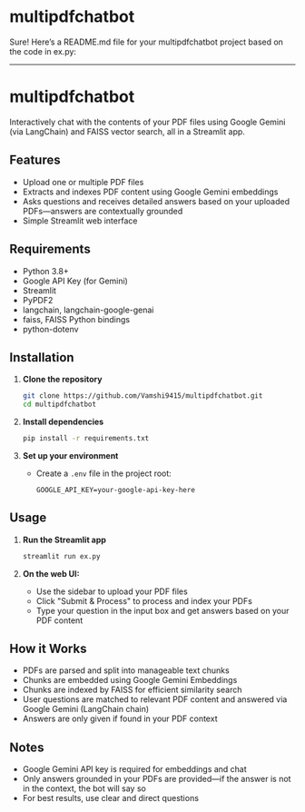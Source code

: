 # multipdfchatbot

Sure! Here’s a README.md file for your multipdfchatbot project based on the code in ex.py:

---

# multipdfchatbot

Interactively chat with the contents of your PDF files using Google Gemini (via LangChain) and FAISS vector search, all in a Streamlit app.

## Features

- Upload one or multiple PDF files
- Extracts and indexes PDF content using Google Gemini embeddings
- Asks questions and receives detailed answers based on your uploaded PDFs—answers are contextually grounded
- Simple Streamlit web interface

## Requirements

- Python 3.8+
- Google API Key (for Gemini)
- Streamlit
- PyPDF2
- langchain, langchain-google-genai
- faiss, FAISS Python bindings
- python-dotenv

## Installation

1. **Clone the repository**
   ```bash
   git clone https://github.com/Vamshi9415/multipdfchatbot.git
   cd multipdfchatbot
   ```

2. **Install dependencies**
   ```bash
   pip install -r requirements.txt
   ```

3. **Set up your environment**
   - Create a `.env` file in the project root:
     ```
     GOOGLE_API_KEY=your-google-api-key-here
     ```

## Usage

1. **Run the Streamlit app**
   ```bash
   streamlit run ex.py
   ```

2. **On the web UI:**
   - Use the sidebar to upload your PDF files
   - Click "Submit & Process" to process and index your PDFs
   - Type your question in the input box and get answers based on your PDF content

## How it Works

- PDFs are parsed and split into manageable text chunks
- Chunks are embedded using Google Gemini Embeddings
- Chunks are indexed by FAISS for efficient similarity search
- User questions are matched to relevant PDF content and answered via Google Gemini (LangChain chain)
- Answers are only given if found in your PDF context

## Notes

- Google Gemini API key is required for embeddings and chat
- Only answers grounded in your PDFs are provided—if the answer is not in the context, the bot will say so
- For best results, use clear and direct questions
